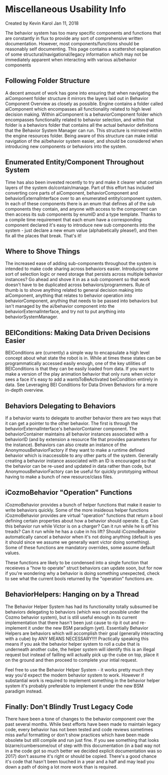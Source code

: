 # Miscellaneous Usability Info

Created by Kevin Karol Jan 11, 2018

The behavior system has too many specific components and functions that are constantly in flux to provide any sort of comprehensive written documentation. However, most components/functions should be reasonably self documenting. This page contains a scattershot explanation of some structural/navigational/legacy information which may not be immediately apparent when interacting with various ai/behavior components

## Following Folder Structure

A decent amount of work has gone into ensuring that when navigating the aiComponent folder structure it mirrors the layers laid out in Behavior Component Overview as closely as possible. Engine contains a folder called aiComponent which encompasses all functionality related to high level decision making. Within aiComponent is a behaviorComponent folder which encompasses functionality related to behavior selection, and within that folder is a behaviors folder that contains all the actual behavior definitions that the Behavior System Manager can run. This structure is mirrored within the engine resources folder. Being aware of this structure can make initial navigation of the ai/behavior system easier, and should be considered when introducing new components or behaviors into the system.

## Enumerated Entity/Component Throughout System

Time has also been invested recently to try and make it clearer what certain layers of the system do/contain/manage. Part of this effort has included converting core parts of aiComponent, behaviorComponent and behaviorExternalInterface over to an enumerated entity/component system. In each of these components there is an enum that defines all of the sub components they contain, and anyone with access to the component can then access its sub components by enumID and a type template. Thanks to a compile time requirement that each enum have a corresponding component declared it's easy to introduce new sub components into the system - just declare a new enum value (alphabetically please!), and then fix all the places that break. That's it!

## Where to Shove Things

The increased ease of adding sub-components throughout the system is intended to make code sharing across behaviors easier. Introducing some sort of selection logic or need storage that persists across multiple behavior instances? Go ahead and shove it in as a sub component so that work doesn't have to be duplicated across behaviors/programmers. Rule of thumb is to shove anything related to general decision making into aiComponent, anything that relates to behavior operation into behaviorComponent, anything that needs to be passed into behaviors but isn't managed by the ai/behavior component into the behaviorExternalInterface, and try not to put anything into behaviorSystemManager.

## BEIConditions: Making Data Driven Decisions Easier

BEIConditions are (currently) a simple way to encapsulate a high level concept about what state the robot is in. While at times these states can be programmatically accessed easily enough, one of the key utilities of BEIConditions is that they can be easily loaded from data. If you want to make a version of the play animation behavior that only runs when victor sees a face it's easy to add a wantsToBeActivated beiCondition entirely in data.  See Leveraging BEI Conditions for Data Driven Behaviors for a more in-depth overview.

## Behaviors Delegating to Behaviors

If a behavior wants to delegate to another behavior there are two ways that it can get a pointer to the other behavior. The first is through the behaviorExternalInterface's behaviorContainer component. The behaviorContainer maintains all behavior instances associated with a behaviorID (and by extension a resource file that provides parameters for the instance). Behaviors can also create an instance of the AnonymousBehaviorFactory if they want to make a runtime defined behavior which is inaccessible to any other parts of the system. Generally creating a behavior instance associated with an ID is encouraged so that the behavior can be re-used and updated in data rather than code, but AnonymousBehaviorFactory can be useful for quickly prototyping without having to make a bunch of new resource/class files.

## iCozmoBehavior "Operation" Functions

iCozmoBehavior provides a bunch of helper functions that make it easier to write behaviors quickly. Some of the more insideous helper functions iCozmoBehavior provides are virtual "operation" functions that return a bool defining certain properties about how a behavior should operate. E.g. Can this behavior run while Victor is on a charger? Can it run while he is off his treads? Can it run while he has a cube in his lift? Should iCozmoBehavior automatically cancel a behavior when it's not doing anything (default is yes it should since we assume we generally want victor doing something). Some of these functions are mandatory overrides, some assume default values.

These functions are likely to be condensed into a single function that receieves a "how to operate" struct behaviors can update soon, but for now if you're wondering why a behavior is doing something unexpected, check to see what the current bools returned by the "operation" functions are.

## BehaviorHelpers: Hanging on by a Thread

The Behavior Helper System has had its functionality totally subsumed be behaviors delegating to behaviors (which was not possible under the Cozmo behavior system), but is still useful enough in its current implementation that there hasn't been just cause to rip it out and re-implement it under the new BSM paradigm (yet).  Essentially Behavior Helpers are behaviors which will accomplish their goal (generally interacting with a cube) by ANY MEANS NECESSARY!!!! Practically speaking this means if you ask the behavior helper system to roll a cube that is underneath another cube, the helper system will identify this is an illegal request but instead of failling will actually pick up the cube on top, place it on the ground and then proceed to complete your intial request.

Feel free to use the Behavior Helper System - it works pretty much they way you'd expect the modern behavior system to work. However if substantial work is required to implement something in the behavior helper system it's probably preferable to implement it under the new BSM paradigm instead.

## Finally: Don't Blindly Trust Legacy Code

There have been a tone of changes to the behavior component over the past several months. While best efforts have been made to maintain legacy code, every behavior has not been tested and code reviews sometimes miss awful formatting or don't show practices which have been made obsolete but still compile and run just fine. If you see something that looks bizarre/cumbersome/out of step with this documentation (in a bad way not in a the code got so much better we decided explicit documentation was so 2017) don't assume it's right or should be copied. There's a good chance it's code that hasn't been touched in a year and a half and may lead you down a path of doing a lot more work than is required.